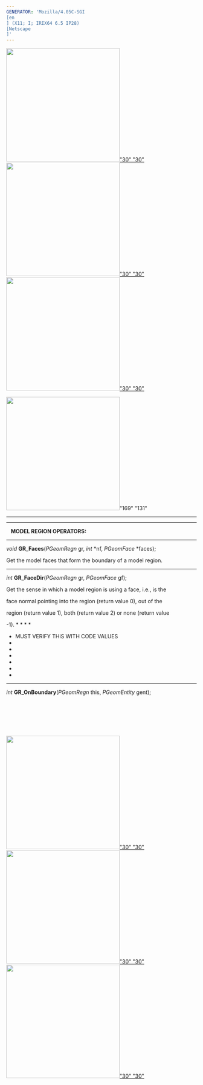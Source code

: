 ```yaml
---
GENERATOR: 'Mozilla/4.05C-SGI 
[en
] (X11; I; IRIX64 6.5 IP28) 
[Netscape
]'
---
```


[<img height="300" width="300" src="../images/arrow2.gif">"30"
"30"](mstkla.md#MODEL%20REGION:) [<img height="300" width="300" src="../images/arrow3.gif">"30"
"30"](GeomEntity.md) [<img height="300" width="300" src="../images/arrow4.gif">"30"
"30"](GeomFace.md)

<img height="300" width="300" src="../images/construction14.gif">"169" "131"

------------------------------------------------------------------------

------------------------------------------------------------------------

   **MODEL REGION OPERATORS:** 

------------------------------------------------------------------------

*void* **GR\_Faces**(*PGeomRegn* gr, *int* 
*nf, *PGeomFace* 
*faces);

Get the model faces that form the boundary of a model region.

------------------------------------------------------------------------

*int* **GR\_FaceDir**(*PGeomRegn* gr, *PGeomFace* gf);

Get the sense in which a model region is using a face, i.e., is the

face normal pointing into the region (return value 0), out of the

region (return value 1), both (return value 2) or none (return value

-1). 
*
*
*
*
* MUST VERIFY THiS WITH CODE VALUES 
*
*
*
*
*
*

------------------------------------------------------------------------

*int* **GR\_OnBoundary**(*PGeomRegn* this, *PGeomEntity* gent);

 

 

 

[<img height="300" width="300" src="../images/arrow2.gif">"30"
"30"](mstkla.md#MODEL%20REGION:) [<img height="300" width="300" src="../images/arrow3.gif">"30"
"30"](GeomEntity.md) [<img height="300" width="300" src="../images/arrow4.gif">"30"
"30"](GeomFace.md)

